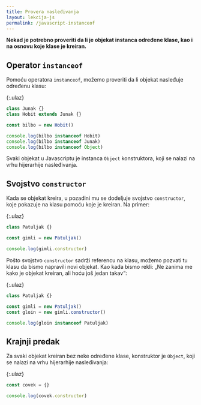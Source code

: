 ```yaml
---
title: Provera nasleđivanja
layout: lekcija-js
permalink: /javascript-instanceof
---
```


**Nekad je potrebno proveriti da li je objekat instanca određene klase, kao i na osnovu koje klase je kreiran.**

## Operator `instanceof`

Pomoću operatora `instanceof`, možemo proveriti da li objekat nasleđuje određenu klasu:

{:.ulaz}
```js
class Junak {}
class Hobit extends Junak {}

const bilbo = new Hobit()

console.log(bilbo instanceof Hobit)
console.log(bilbo instanceof Junak)
console.log(bilbo instanceof Object)
```

Svaki objekat u Javascriptu je instanca `Object` konstruktora, koji se nalazi na vrhu hijerarhije nasleđivanja.

## Svojstvo `constructor`

Kada se objekat kreira, u pozadini mu se dodeljuje svojstvo `constructor`, koje pokazuje na klasu pomoću koje je kreiran. Na primer:

{:.ulaz}
```js
class Patuljak {}

const gimli = new Patuljak()

console.log(gimli.constructor)
```

Pošto svojstvo `constructor` sadrži referencu na klasu, možemo pozvati tu klasu da bismo napravili novi objekat. Kao kada bismo rekli: „Ne zanima me kako je objekat kreiran, ali hoću još jedan takav“:

{:.ulaz}
```js
class Patuljak {}

const gimli = new Patuljak()
const gloin = new gimli.constructor()

console.log(gloin instanceof Patuljak)
```

## Krajnji predak

Za svaki objekat kreiran bez neke određene klase, konstruktor je `Object`, koji se nalazi na vrhu hijerarhije nasleđivanja:

{:.ulaz}
```js
const covek = {}

console.log(covek.constructor)
```